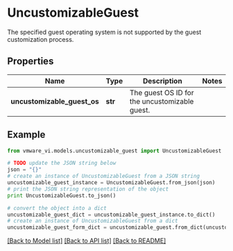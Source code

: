 # UncustomizableGuest

The specified guest operating system is not supported by the guest customization process. 

## Properties
Name | Type | Description | Notes
------------ | ------------- | ------------- | -------------
**uncustomizable_guest_os** | **str** | The guest OS ID for the uncustomizable guest.  | 

## Example

```python
from vmware_vi.models.uncustomizable_guest import UncustomizableGuest

# TODO update the JSON string below
json = "{}"
# create an instance of UncustomizableGuest from a JSON string
uncustomizable_guest_instance = UncustomizableGuest.from_json(json)
# print the JSON string representation of the object
print UncustomizableGuest.to_json()

# convert the object into a dict
uncustomizable_guest_dict = uncustomizable_guest_instance.to_dict()
# create an instance of UncustomizableGuest from a dict
uncustomizable_guest_form_dict = uncustomizable_guest.from_dict(uncustomizable_guest_dict)
```
[[Back to Model list]](../README.md#documentation-for-models) [[Back to API list]](../README.md#documentation-for-api-endpoints) [[Back to README]](../README.md)


